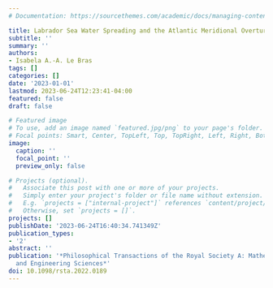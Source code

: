 ```yaml
---
# Documentation: https://sourcethemes.com/academic/docs/managing-content/

title: Labrador Sea Water Spreading and the Atlantic Meridional Overturning Circulation
subtitle: ''
summary: ''
authors:
- Isabela A.-A. Le Bras
tags: []
categories: []
date: '2023-01-01'
lastmod: 2023-06-24T12:23:41-04:00
featured: false
draft: false

# Featured image
# To use, add an image named `featured.jpg/png` to your page's folder.
# Focal points: Smart, Center, TopLeft, Top, TopRight, Left, Right, BottomLeft, Bottom, BottomRight.
image:
  caption: ''
  focal_point: ''
  preview_only: false

# Projects (optional).
#   Associate this post with one or more of your projects.
#   Simply enter your project's folder or file name without extension.
#   E.g. `projects = ["internal-project"]` references `content/project/deep-learning/index.md`.
#   Otherwise, set `projects = []`.
projects: []
publishDate: '2023-06-24T16:40:34.741349Z'
publication_types:
- '2'
abstract: ''
publication: '*Philosophical Transactions of the Royal Society A: Mathematical, Physical
  and Engineering Sciences*'
doi: 10.1098/rsta.2022.0189
---
```


